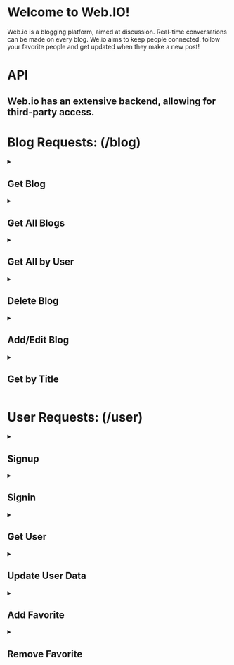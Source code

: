 # Welcome to Web.IO!
Web.io is a blogging platform, aimed at discussion. Real-time conversations can be made on every blog.
We.io aims to keep people connected. follow your favorite people and get updated when they make a new post!

# API
## Web.io has an extensive backend, allowing for third-party access.

# Blog Requests: (/blog)

<details>
<summary>
  
  ## Get Blog
  
</summary>

- **Method**: GET
- **Params**: `:id`
- **Route**: `/blog/get/:id`
  
</details>

<details>
<summary>
  
  ## Get All Blogs
  
</summary>

- **Method**: GET
- **Route**: `/blog/getAll/`
  
</details>

<details>
<summary>
  
  ## Get All by User
  
</summary>

- **Method**: GET
- **Params**: `:userid`
- **Route**: `/blog/getAll:id`
  
</details>

<details>
<summary>
  
  ## Delete Blog
  
</summary>

- **Method**: DELETE
- **Params**: `:id`
- **Route**: `/blog/delete/:id`
  
</details>

<details>
<summary>
  
  ## Add/Edit Blog
  
</summary>

- **Method**: Patch
- **Params**: `:id`
- **Route**: `/blog/append/:id`
  
</details>

<details>
<summary>
  
  ## Get by Title
  
</summary>

- **Method**: Get
- **Params**: `:keyword`
- **Route**: `/blog/append/:keyword?`
  
</details>

# User Requests: (/user)

<details>
<summary>
  
  ## Signup
  
</summary>

- **Method**: POST
- **Route**: `/user/signup`
  
</details>

<details>
<summary>
  
  ## Signin
  
</summary>

- **Method**: POST
- **Route**: `/user/signin`
  
</details>

<details>
<summary>
  
  ## Get User
  
</summary>

- **Method**: Get
- **params**: `id`
- **Route**: `/user/get/:id`
  
</details>

<details>
<summary>
  
  ## Update User Data
  
</summary>

- **Method**: POST
- **Prams**: `id`
- **Route**: `/user/update/:id`
  
</details>

<details>
<summary>
  
  ## Add Favorite
  
</summary>

- **Method**: POST
- **Prams**: `id`
- **Route**: `/user/favorite/add/:id`
  
</details>

<details>
<summary>
  
  ## Remove Favorite
  
</summary>

- **Method**: POST
- **Prams**: `id`
- **Route**: `/user/favorite/remove/:id`
  
</details>

